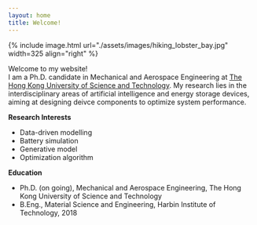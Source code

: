 ```yaml
---
layout: home
title: Welcome!
---
```


{% include image.html url="./assets/images/hiking_lobster_bay.jpg" width=325 align="right" %}

Welcome to my website!  
I am a Ph.D. candidate in Mechanical and Aerospace Engineering at [The Hong Kong University of Science and Technology](https://hkust.edu.hk/home). My research lies in the interdisciplinary areas of artificial intelligence and energy storage devices, aiming at designing deivce components to optimize system performance.

**Research Interests**
 - Data-driven modelling
 - Battery simulation
 - Generative model
 - Optimization algorithm

**Education**
 - Ph.D. (on going), Mechanical and Aerospace Engineering, The Hong Kong University of Science and Technology
 - B.Eng., Material Science and Engineering, Harbin Institute of Technology, 2018

